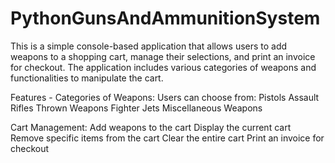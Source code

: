 # PythonGunsAndAmmunitionSystem
This is a simple console-based application that allows users to add weapons to a shopping cart, manage their selections, and print an invoice for checkout. The application includes various categories of weapons and functionalities to manipulate the cart.

Features - 
Categories of Weapons: Users can choose from:
Pistols
Assault Rifles
Thrown Weapons
Fighter Jets
Miscellaneous Weapons

Cart Management:
Add weapons to the cart
Display the current cart
Remove specific items from the cart
Clear the entire cart
Print an invoice for checkout
